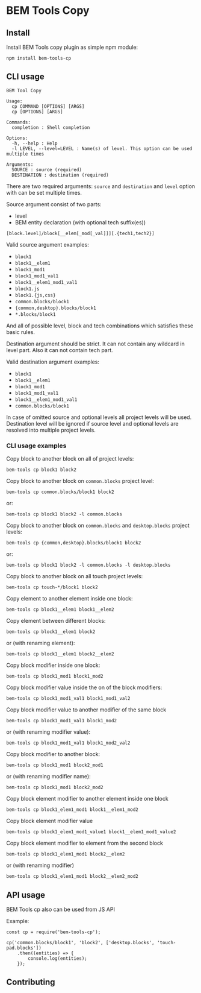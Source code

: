 # BEM Tools Copy

## Install

Install BEM Tools copy plugin as simple npm module:
```
npm install bem-tools-cp
```

## CLI usage
```
BEM Tool Copy

Usage:
  cp COMMAND [OPTIONS] [ARGS]
  cp [OPTIONS] [ARGS]

Commands:
  completion : Shell completion

Options:
  -h, --help : Help
  -l LEVEL, --level=LEVEL : Name(s) of level. This option can be used multiple times

Arguments:
  SOURCE : source (required)
  DESTINATION : destination (required)
```

There are two required arguments: `source` and `destination` and `level` 
option with can be set multiple times. 

Source argument consist of two parts:
* level
* BEM entity declaration (with optional tech suffix(es))

```
[block.level]/block[__elem[_mod[_val]]][.{tech1,tech2}]
```

Valid source argument examples:
* `block1`
* `block1__elem1`
* `block1_mod1`
* `block1_mod1_val1`
* `block1__elem1_mod1_val1`
* `block1.js`
* `block1.{js,css}`
* `common.blocks/block1`
* `{common,desktop}.blocks/block1`
* `*.blocks/block1`

And all of possible level, block and tech combinations which satisfies these basic rules.

Destination argument should be strict. It can not contain any wildcard in level part. 
Also it can not contain tech part.

Valid destination argument examples:
* `block1`
* `block1__elem1`
* `block1_mod1`
* `block1_mod1_val1`
* `block1__elem1_mod1_val1`
* `common.blocks/block1`

In case of omitted source and optional levels all project levels will be used.
Destination level will be ignored if source level and optional levels 
are resolved into multiple project levels.

### CLI usage examples

Copy block to another block on all of project levels:
```
bem-tools cp block1 block2
```

Copy block to another block on `common.blocks` project level:
```
bem-tools cp common.blocks/block1 block2
```
or:
```
bem-tools cp block1 block2 -l common.blocks
```

Copy block to another block on `common.blocks` and `desktop.blocks` project levels:
```
bem-tools cp {common,desktop}.blocks/block1 block2
```
or:
```
bem-tools cp block1 block2 -l common.blocks -l desktop.blocks
```

Copy block to another block on all touch project levels:
```
bem-tools cp touch-*/block1 block2
```

Copy element to another element inside one block:
```
bem-tools cp block1__elem1 block1__elem2
```

Copy element between different blocks:
```
bem-tools cp block1__elem1 block2
```
or (with renaming element):
```
bem-tools cp block1__elem1 block2__elem2
```

Copy block modifier inside one block:
```
bem-tools cp block1_mod1 block1_mod2
```

Copy block modifier value inside the on of the block modifiers:
```
bem-tools cp block1_mod1_val1 block1_mod1_val2
```

Copy block modifier value to another modifier of the same block
```
bem-tools cp block1_mod1_val1 block1_mod2
```
or (with renaming modifier value):
```
bem-tools cp block1_mod1_val1 block1_mod2_val2
```

Copy block modifier to another block:
```
bem-tools cp block1_mod1 block2_mod1
```
or (with renaming modifier name):
```
bem-tools cp block1_mod1 block2_mod2
```

Copy block element modifier to another element inside one block
```
bem-tools cp block1_elem1_mod1 block1__elem1_mod2
```

Copy block element modifier value
```
bem-tools cp block1_elem1_mod1_value1 block1__elem1_mod1_value2
```

Copy block element modifier to element from the second block
```
bem-tools cp block1_elem1_mod1 block2__elem2
```
or (with renaming modifier)
```
bem-tools cp block1_elem1_mod1 block2__elem2_mod2
```

## API usage

BEM Tools cp also can be used from JS API

Example:
```
const cp = require('bem-tools-cp');

cp('common.blocks/block1', 'block2', ['desktop.blocks', 'touch-pad.blocks'])
    .then((entities) => {
        console.log(entities);
    });
```

## Contributing
